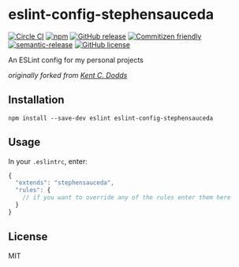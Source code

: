 # eslint-config-stephensauceda

[![Circle CI](https://circleci.com/gh/stephensauceda/eslint-config-stephensauceda.svg?style=svg)](https://circleci.com/gh/stephensauceda/eslint-config-stephensauceda) [![npm](https://img.shields.io/npm/v/eslint-config-stephensauceda.svg)](https://www.npmjs.com/package/eslint-config-stephensauceda) [![GitHub release](https://img.shields.io/github/release/stephensauceda/eslint-config-stephensauceda.svg)](https://github.com/stephensauceda/eslint-config-stephensauceda)  [![Commitizen friendly](https://img.shields.io/badge/commitizen-friendly-brightgreen.svg)](http://commitizen.github.io/cz-cli/) [![semantic-release](https://img.shields.io/badge/%20%20%F0%9F%93%A6%F0%9F%9A%80-semantic--release-e10079.svg)](https://github.com/semantic-release/semantic-release) [![GitHub license](https://img.shields.io/github/license/mashape/apistatus.svg)](http://opensource.org/licenses/MIT)

An ESLint config for my personal projects

*originally forked from [Kent C. Dodds](https://github.com/kentcdodds/eslint-config-kentcdodds/releases)*

## Installation
```
npm install --save-dev eslint eslint-config-stephensauceda
```

## Usage
In your `.eslintrc`, enter:

```javascript
{
  "extends": "stephensauceda",
  "rules": {
    // if you want to override any of the rules enter them here
  }
}
```

## License
MIT
